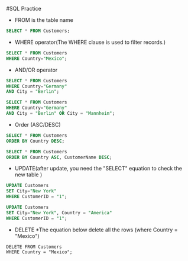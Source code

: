 #SQL Practice
* FROM is the table name
```SQL
SELECT * FROM Customers;
```
* WHERE operator(The WHERE clause is used to filter records.)
```SQL
SELECT * FROM Customers
WHERE Country="Mexico";
```
* AND/OR operator
```SQL
SELECT * FROM Customers
WHERE Country="Germany"
AND City = "Berlin";

SELECT * FROM Customers
WHERE Country="Germany"
AND City = "Berlin" OR City = "Mannheim";
```
* Order (ASC/DESC)
```SQL
SELECT * FROM Customers
ORDER BY Country DESC;

SELECT * FROM Customers
ORDER BY Country ASC, CustomerName DESC;
```
* UPDATE(after update, you need the "SELECT" equation to check the new table )
```SQL
UPDATE Customers
SET City="New York" 
WHERE CustomerID = "1";

UPDATE Customers
SET City="New York", Country = "America"
WHERE CustomerID = "1";
```
* DELETE
  *The equation below delete all the rows (where Country = "Mexico")
```
DELETE FROM Customers
WHERE Country = "Mexico";
```
